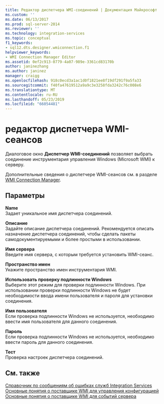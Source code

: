 ```yaml
---
title: Редактор диспетчера WMI-соединений | Документация Майкрософт
ms.custom: ''
ms.date: 06/13/2017
ms.prod: sql-server-2014
ms.reviewer: ''
ms.technology: integration-services
ms.topic: conceptual
f1_keywords:
- sql12.dts.designer.wmiconnection.f1
helpviewer_keywords:
- WMI Connection Manager Editor
ms.assetid: 0ef2c913-0779-4a07-989e-3361cd83170b
author: janinezhang
ms.author: janinez
manager: craigg
ms.openlocfilehash: 918c0ecd3a1ac1d0f1821ee8f19df291f9a5fa33
ms.sourcegitcommit: f40fa47619512a9a9c3e3258fda3242c76c008e6
ms.translationtype: MT
ms.contentlocale: ru-RU
ms.lasthandoff: 05/23/2019
ms.locfileid: "66054481"
---
```

# <a name="wmi-connection-manager-editor"></a>редактор диспетчера WMI-сеансов
  Диалоговое окно **Диспетчер WMI-соединений** позволяет выбрать соединение инструментария управления Windows (Microsoft WMI) к серверу.  
  
 Дополнительные сведения о диспетчере WMI-сеансов см. в разделе [WMI Connection Manager](connection-manager/wmi-connection-manager.md).  
  
## <a name="options"></a>Параметры  
 **Name**  
 Задает уникальное имя диспетчера соединений.  
  
 **Описание**  
 Задайте описание диспетчера соединений. Рекомендуется описать назначение диспетчера соединений, чтобы сделать пакеты самодокументируемыми и более простыми в использовании.  
  
 **Имя сервера**  
 Введите имя сервера, с которым требуется установить WMI-сеанс.  
  
 **Пространство имен**  
 Укажите пространство имен инструментария WMI.  
  
 **Использовать проверку подлинности Windows**  
 Выберите этот режим для проверки подлинности Windows. При использовании проверки подлинности Windows не будет необходимости ввода имени пользователя и пароля для установки соединения.  
  
 **Имя пользователя**  
 Если проверка подлинности Windows не используется, необходимо ввести имя пользователя для данного соединения.  
  
 **Пароль**  
 Если проверка подлинности Windows не используется, необходимо ввести пароль для данного соединения.  
  
 **Тест**  
 Проверка настроек диспетчера соединений.  
  
## <a name="see-also"></a>См. также  
 [Справочник по сообщениям об ошибках служб Integration Services](../../2014/integration-services/integration-services-error-and-message-reference.md)   
 [Основные понятия о поставщике WMI для управления конфигурацией](../relational-databases/wmi-provider-configuration/wmi-provider-for-configuration-management.md)   
 [Основные понятия о поставщике WMI для событий сервера](../relational-databases/wmi-provider-server-events/wmi-provider-for-server-events-concepts.md)  
  
  
